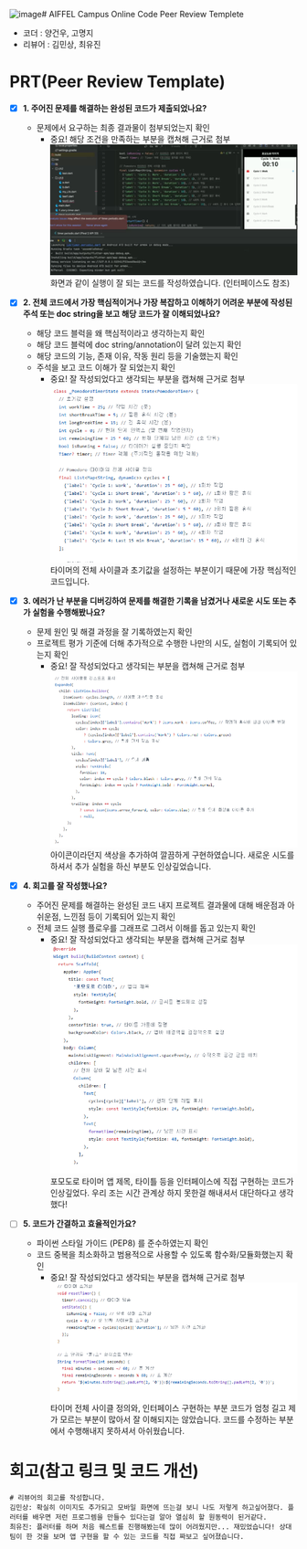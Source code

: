 ![image](https://github.com/user-attachments/assets/9af359c4-539a-48cc-94fa-6a904df8b3bb)# AIFFEL Campus Online Code Peer Review Templete
- 코더 : 양건우, 고명지
- 리뷰어 : 김민상, 최유진


# PRT(Peer Review Template)
- [x]  **1. 주어진 문제를 해결하는 완성된 코드가 제출되었나요?**
    - 문제에서 요구하는 최종 결과물이 첨부되었는지 확인
        - 중요! 해당 조건을 만족하는 부분을 캡쳐해 근거로 첨부
    ![Alt text](./1.PNG)
    화면과 같이 실행이 잘 되는 코드를 작성하였습니다. (인터페이스도 참조)

- [x]  **2. 전체 코드에서 가장 핵심적이거나 가장 복잡하고 이해하기 어려운 부분에 작성된 
주석 또는 doc string을 보고 해당 코드가 잘 이해되었나요?**
    - 해당 코드 블럭을 왜 핵심적이라고 생각하는지 확인
    - 해당 코드 블럭에 doc string/annotation이 달려 있는지 확인
    - 해당 코드의 기능, 존재 이유, 작동 원리 등을 기술했는지 확인
    - 주석을 보고 코드 이해가 잘 되었는지 확인
        - 중요! 잘 작성되었다고 생각되는 부분을 캡쳐해 근거로 첨부
    ![Alt text](./2.PNG)
    타이머의 전체 사이클과 초기값을 설정하는 부분이기 때문에 가장 핵심적인 코드입니다.

    

- [x]  **3. 에러가 난 부분을 디버깅하여 문제를 해결한 기록을 남겼거나
새로운 시도 또는 추가 실험을 수행해봤나요?**
    - 문제 원인 및 해결 과정을 잘 기록하였는지 확인
    - 프로젝트 평가 기준에 더해 추가적으로 수행한 나만의 시도, 
    실험이 기록되어 있는지 확인
        - 중요! 잘 작성되었다고 생각되는 부분을 캡쳐해 근거로 첨부
     ![Alt text](./3.PNG)
    아이콘이라던지 색상을 추가하여 깔끔하게 구현하였습니다. 새로운 시도를 하셔서 추가 실험을 하신 부분도 인상깊었습니다.
    
- [x]  **4. 회고를 잘 작성했나요?**
    - 주어진 문제를 해결하는 완성된 코드 내지 프로젝트 결과물에 대해
    배운점과 아쉬운점, 느낀점 등이 기록되어 있는지 확인
    - 전체 코드 실행 플로우를 그래프로 그려서 이해를 돕고 있는지 확인
        - 중요! 잘 작성되었다고 생각되는 부분을 캡쳐해 근거로 첨부
        ![Alt text](./4.PNG)
        포모도로 타이머 앱 제목, 타이틀 등을 인터페이스에 직접 구현하는 코드가 인상깊었다. 우리 조는 시간 관계상 하지 못한걸 해내셔서 대단하다고 생각했다!
        
- [ ]  **5. 코드가 간결하고 효율적인가요?**
    - 파이썬 스타일 가이드 (PEP8) 를 준수하였는지 확인
    - 코드 중복을 최소화하고 범용적으로 사용할 수 있도록 함수화/모듈화했는지 확인
        - 중요! 잘 작성되었다고 생각되는 부분을 캡쳐해 근거로 첨부
        ![Alt text](./5.PNG)
        타이머 전체 사이클 정의와, 인터페이스 구현하는 부분 코드가 엄청 길고 제가 모르는 부분이 많아서 잘 이해되지는 않았습니다.
        코드를 수정하는 부분에서 수행해내지 못하셔서 아쉬웠습니다.

# 회고(참고 링크 및 코드 개선)
```
# 리뷰어의 회고를 작성합니다.
김민상: 확실히 이미지도 추가되고 모바일 화면에 뜨는걸 보니 나도 저렇게 하고싶어졌다. 플러터를 배우면 저런 프로그렘을 만들수 있다는걸 알아 열심히 할 원동력이 된거같다.
최유진: 플러터를 하며 처음 퀘스트를 진행해봤는데 많이 어려웠지만... 재밌었습니다! 상대 팀이 한 것을 보며 앱 구현을 할 수 있는 코드를 직접 짜보고 싶어졌습니다. 
```
